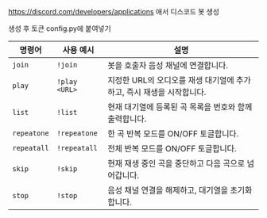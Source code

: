 https://discord.com/developers/applications  애서 디스코드 봇 생성


생성 후 토큰 config.py에 붙여넣기


| 명령어         | 사용 예시         | 설명                                        |
| ----------- | ------------- | ----------------------------------------- |
| `join`      | `!join`       | 봇을 호출자 음성 채널에 연결합니다.                      |
| `play`      | `!play <URL>` | 지정한 URL의 오디오를 재생 대기열에 추가하고, 즉시 재생을 시작합니다. |
| `list`      | `!list`       | 현재 대기열에 등록된 곡 목록을 번호와 함께 출력합니다.           |
| `repeatone` | `!repeatone`  | 한 곡 반복 모드를 ON/OFF 토글합니다.                  |
| `repeatall` | `!repeatall`  | 전체 반복 모드를 ON/OFF 토글합니다.                   |
| `skip`      | `!skip`       | 현재 재생 중인 곡을 중단하고 다음 곡으로 넘어갑니다.            |
| `stop`      | `!stop`       | 음성 채널 연결을 해제하고, 대기열을 초기화합니다.              |
